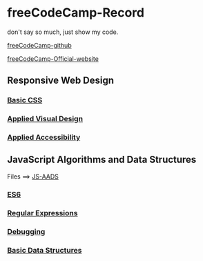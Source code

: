 <!--
 * @Author: kok-s0s
 * @Date: 2021-05-30 22:58:39
 * @LastEditTime: 2021-06-24 17:05:37
 * @Description: just Code!
-->

# freeCodeCamp-Record

don't say so much, just show my code.

[freeCodeCamp-github](https://github.com/freeCodeCamp/freeCodeCamp)

[freeCodeCamp-Official-website](https://www.freecodecamp.org/)

## Responsive Web Design

### [Basic CSS](./Notes/Responsive-Web-Design/Basic-CSS.md)

### [Applied Visual Design](./Notes/Responsive-Web-Design/Applied-Visual-Design.md)

### [Applied Accessibility](./Notes/Responsive-Web-Design/Applied-Accessibility.md)

## JavaScript Algorithms and Data Structures 

Files ==> [JS-AADS](./Notes/JS-AADS)

### [ES6](./Notes/JS-AADS/ES6.md)

### [Regular Expressions](./Notes/JS-AADS/Regular-Expressions.md)

### [Debugging](./Notes/JS-AADS/Debugging.md)

### [Basic Data Structures](./Notes/JS-AADS/Basic-Data-Structure.md)
